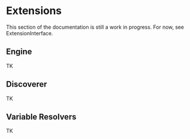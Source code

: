 Extensions
==========

This section of the documentation is still a work in progress. For now, see ExtensionInterface.

Engine
-------
TK

Discoverer
---------
TK

Variable Resolvers
------------------
TK
